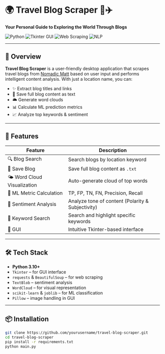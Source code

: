 # 🌍 Travel Blog Scraper 🧳✈️  
**Your Personal Guide to Exploring the World Through Blogs**

![Python](https://img.shields.io/badge/Python-3.10-blue?logo=python)
![Tkinter GUI](https://img.shields.io/badge/Tkinter-GUI-blueviolet)
![Web Scraping](https://img.shields.io/badge/Web--Scraping-BeautifulSoup-brightgreen)
![NLP](https://img.shields.io/badge/NLP-TextBlob-orange)

---

## 📌 Overview

**Travel Blog Scraper** is a user-friendly desktop application that scrapes travel blogs from [Nomadic Matt](https://www.nomadicmatt.com) based on user input and performs intelligent content analysis. With just a location name, you can:

- ✨ Extract blog titles and links
- 💾 Save full blog content as text
- 🌥 Generate word clouds
- 📊 Calculate ML prediction metrics
- 📈 Analyze top keywords & sentiment

---

## 🚀 Features

| Feature                        | Description |
|-------------------------------|-------------|
| 🔍 Blog Search                | Search blogs by location keyword |
| 💾 Save Blog                  | Save full blog content as `.txt` |
| 🌤 Word Cloud Visualization   | Auto-generate cloud of top words |
| 🧠 ML Metric Calculation      | TP, FP, TN, FN, Precision, Recall |
| 💬 Sentiment Analysis         | Analyze tone of content (Polarity & Subjectivity) |
| 🔑 Keyword Search             | Search and highlight specific keywords |
| 🎨 GUI                        | Intuitive Tkinter-based interface |


---

## 🛠️ Tech Stack

- **Python 3.10+**
- `Tkinter` – for GUI interface
- `requests` & `BeautifulSoup` – for web scraping
- `TextBlob` – sentiment analysis
- `WordCloud` – for visual representation
- `scikit-learn` & `joblib` – for ML classification
- `Pillow` – image handling in GUI

---

## 📦 Installation

```bash
git clone https://github.com/yourusername/travel-blog-scraper.git
cd travel-blog-scraper
pip install -r requirements.txt
python main.py
